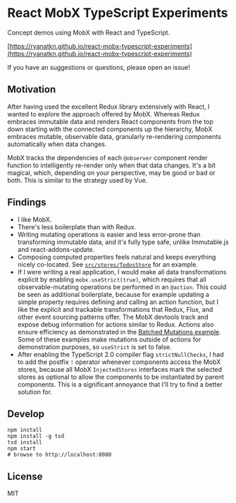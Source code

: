 # React MobX TypeScript Experiments

Concept demos using MobX with React and TypeScript.

[https://ryanatkn.github.io/react-mobx-typescript-experiments](https://ryanatkn.github.io/react-mobx-typescript-experiments)

If you have an suggestions or questions, please open an issue!

## Motivation
After having used the excellent Redux library extensively with React,
I wanted to explore the approach offered by MobX.
Whereas Redux embraces immutable data and renders React components
from the top down starting with the connected components up the hierarchy,
MobX embraces mutable, observable data,
granularly re-rendering components automatically when data changes.

MobX tracks the dependencies of each `@observer` component render function
to intelligently re-render only when that data changes.
It's a bit magical, which, depending on your perspective, may be good or bad or both.
This is similar to the strategy used by Vue.

## Findings
- I like MobX.
- There's less boilerplate than with Redux.
- Writing mutating operations is easier and less error-prone than transforming immutable data,
  and it's fully type safe, unlike Immutable.js and react-addons-update.
- Composing computed properties feels natural and keeps everything nicely co-located.
  See [`src/stores/TodosStore`](https://github.com/ryanatkn/react-mobx-typescript-experiments/blob/gh-pages/src/stores/TodosStore.ts) for an example.
- If I were writing a real application,
  I would make all data transformations explicit by enabling `mobx.useStrict(true)`,
  which requires that all observable-mutating operations be performed in an `@action`.
  This could be seen as additional boilerplate,
  because for example updating a simple property requires defining and calling an action function,
  but I like the explicit and trackable transformations
  that Redux, Flux, and other event sourcing patterns offer.
  The MobX devtools track and expose debug information for actions similar to Redux.
  Actions also ensure efficiency as demonstrated in
  the [Batched Mutations example](https://ryanatkn.github.io/react-mobx-typescript-experiments/#/batched-mutations).
  Some of these examples make mutations outside of actions for demonstration purposes,
  so `useStrict` is set to false.
- After enabling the TypeScript 2.0 compiler flag `strictNullChecks`,
  I had to add the postfix `!` operator whenever components access the MobX stores,
  because all MobX `InjectedStores` interfaces mark the selected stores as optional
  to allow the components to be instantiated by parent components.
  This is a significant annoyance that I'll try to find a better solution for.

## Develop

    npm install
    npm install -g tsd
    tsd install
    npm start
    # browse to http://localhost:8080

## License
MIT
